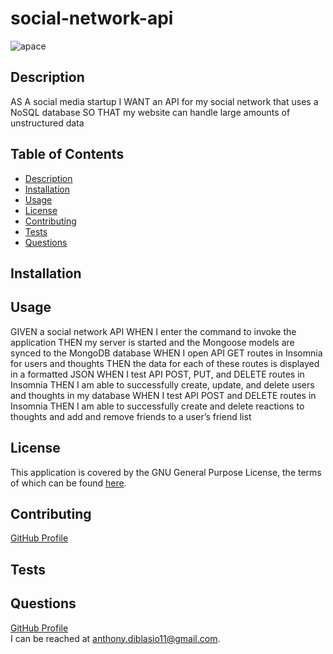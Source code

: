 # social-network-api
![apace](https://img.shields.io/badge/license-Apache%20License%202.0-blue)
## Description
AS A social media startup
I WANT an API for my social network that uses a NoSQL database
SO THAT my website can handle large amounts of unstructured data
## Table of Contents
* [Description](#description)
* [Installation](#installation)
* [Usage](#usage)
* [License](#license)
* [Contributing](#contributing)
* [Tests](#tests)
* [Questions](#questions)
## Installation

## Usage
GIVEN a social network API
WHEN I enter the command to invoke the application
THEN my server is started and the Mongoose models are synced to the MongoDB database
WHEN I open API GET routes in Insomnia for users and thoughts
THEN the data for each of these routes is displayed in a formatted JSON
WHEN I test API POST, PUT, and DELETE routes in Insomnia
THEN I am able to successfully create, update, and delete users and thoughts in my database
WHEN I test API POST and DELETE routes in Insomnia
THEN I am able to successfully create and delete reactions to thoughts and add and remove friends to a user’s friend list
## License

This application is covered by the GNU General Purpose License, the terms of which can be found [here](https://www.gnu.org/licenses/gpl-3.0.en.html).
    
## Contributing
[GitHub Profile](https://github.com/anthonydiblasio/)
## Tests

## Questions
[GitHub Profile](https://github.com/anthonydiblasio/)  
I can be reached at anthony.diblasio11@gmail.com.
